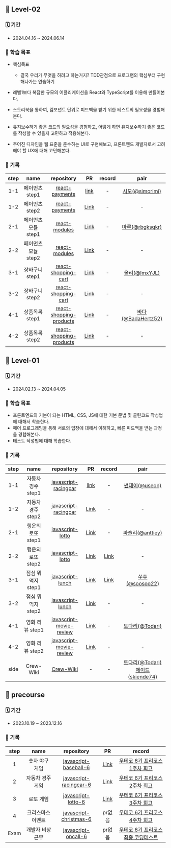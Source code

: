## 🐤 Level-02

### 🗓 기간

-  2024.04.16 ~ 2024.06.14

### 🎯 학습 목표

- 핵심목표
  + 결국 우리가 무엇을 하려고 하는거지? TDD관점으로 프로그램의 핵심부터 구현해나가는 연습하기 

- 레벨1보다 복잡한 규모의 어플리케이션을 React와 TypeScript를 이용해 만들어본다.
- 스토리북을 통하여, 컴포넌트 단위로 피드백을 받기 위한 테스트의 필요성을 경험해본다.
- 유지보수하기 좋은 코드의 필요성을 경험하고, 어떻게 하면 유지보수하기 좋은 코드를 작성할 수 있을지 고민하고 적용해본다.
- 주어진 디자인을 웹 표준을 준수하는 UI로 구현해보고, 프론트엔드 개발자로서 고려해야 할 UX에 대해 고민해본다.

### 📝 기록


| step |             name             |                          repository                          |                              PR                              |                            record                            |                       pair                       |
| :--: | :--------------------------: | :----------------------------------------------------------: | :----------------------------------------------------------: | :----------------------------------------------------------: | :----------------------------------------------: |
| 1-1  |        페이먼츠 step1        |   [react-payments](https://github.com/jinhokim98/react-payments/tree/step1)   |                              [link](https://github.com/woowacourse/react-payments/pull/337)                               | - |    [시모(@simorimi)](https://github.com/simorimi)    |
| 1-2  |         페이먼츠 step2          | [react-payments](https://github.com/jinhokim98/react-payments/tree/step2) | [Link](https://github.com/woowacourse/react-payments/pull/392) | - |    -    |
| 2-1  |         페이먼츠 모듈 step1         | [react-modules](https://github.com/jinhokim98/react-modules/tree/step1) | [Link](https://github.com/woowacourse/react-modules/pull/15) | - |    [마루(@rbgksqkr)](https://github.com/rbgksqkr)    |
| 2-2  |         페이먼츠 모듈 step2         | [react-modules](https://github.com/jinhokim98/react-modules/tree/step2) | [Link](https://github.com/woowacourse/react-modules/pull/55) | - |    -    |
| 3-1  |         장바구니 step1         | [react-shopping-cart](https://github.com/jinhokim98/react-shopping-cart/tree/step1) | [Link](https://github.com/woowacourse/react-shopping-cart/pull/249) | - |     [올리(@ImxYJL)](https://github.com/ImxYJL)     |
| 3-2  |         장바구니 step2         | [react-shopping-cart](https://github.com/jinhokim98/react-shopping-cart/tree/step2) | [Link](https://github.com/woowacourse/react-shopping-cart/pull/288) | - | - |
| 4-1  |         상품목록 step1         | [react-shopping-products](https://github.com/jinhokim98/react-shopping-products/tree/step1) | [Link](https://github.com/woowacourse/react-shopping-products/pull/10) | - |     [바다(@BadaHertz52)](https://github.com/BadaHertz52)     |
| 4-2  |         상품목록 step2         | [react-shopping-products](https://github.com/jinhokim98/react-shopping-products/tree/step2) | [Link](https://github.com/woowacourse/react-shopping-products/pull/45) | - | - |



## 🥚 Level-01

### 🗓 기간

-  2024.02.13 ~ 2024.04.05

### 🎯 학습 목표

- 프론트엔드의 기본이 되는 HTML, CSS, JS에 대한 기본 문법 및 클린코드 작성법에 대해서 학습한다.
- 페어 프로그래밍을 통해 서로의 입장에 대해서 이해하고, 빠른 피드백을 받는 과정을 경험해본다.
- 테스트 작성법에 대해 학습한다.

### 📝 기록


| step |             name             |                          repository                          |                              PR                              |                            record                            |                       pair                       |
| :--: | :--------------------------: | :----------------------------------------------------------: | :----------------------------------------------------------: | :----------------------------------------------------------: | :----------------------------------------------: |
| 1-1  |        자동차 경주 step1        |   [javascript-racingcar](https://github.com/jinhokim98/javascript-racingcar/tree/jinhokim98)   |                              [link](https://github.com/woowacourse/javascript-racingcar/pull/274)                               | - |    [썬데이(@useon)](https://github.com/useon)    |
| 1-2  |         자동차 경주 step2          | [javascript-racingcar](https://github.com/jinhokim98/javascript-racingcar/tree/jinhokim98) | [Link](https://github.com/woowacourse/javascript-racingcar/pull/305) | - |    -    |
| 2-1  |         행운의 로또 step1         | [javascript-lotto](https://github.com/jinhokim98/javascript-lotto/tree/step1) | [Link](https://github.com/woowacourse/javascript-lotto/pull/259) | - |    [파슬리(@anttiey)](https://github.com/anttiey)    |
| 2-2  |         행운의 로또 step2         | [javascript-lotto](https://github.com/jinhokim98/javascript-lotto/tree/step2) | [Link](https://github.com/woowacourse/javascript-lotto/pull/302) | [Link](https://jinokim.tistory.com/11) |    -    |
| 3-1  |         점심 뭐 먹지 step1         | [javascript-lunch](https://github.com/jinhokim98/javascript-lunch/tree/step1) | [Link](https://github.com/woowacourse/javascript-lunch/pull/118) | [Link](https://jinokim.tistory.com/16) |     [쑤쑤(@soosoo22)](https://github.com/soosoo22)     |
| 3-2  |         점심 뭐 먹지 step2         | [javascript-lunch](https://github.com/jinhokim98/javascript-lunch/tree/step2) | [Link](https://github.com/woowacourse/javascript-lunch/pull/162) | - | - |
| 4-1  |         영화 리뷰 step1         | [javascript-movie-review](https://github.com/jinhokim98/javascript-movie-review/tree/step1) | [Link](https://github.com/woowacourse/javascript-movie-review/pull/108) | - |     [토다리(@Todari)](https://github.com/Todari)     |
| 4-2  |         영화 리뷰 step2         | [javascript-movie-review](https://github.com/jinhokim98/javascript-movie-review/tree/step2) | [Link](https://github.com/woowacourse/javascript-movie-review/pull/142) | - | - |
| side  |         Crew-Wiki         | [Crew-Wiki](https://github.com/Crew-Wiki/frontend) | - | - | [토다리(@Todari)](https://github.com/Todari) [제이드(skiende74)](https://github.com/skiende74) |


## 🌱 precourse

### 🗓 기간

- 2023.10.19 ~ 2023.12.16

### 📝 기록

| step |             name             |                          repository                          |                              PR                              |                            record                            |
| :--: | :--------------------------: | :----------------------------------------------------------: | :----------------------------------------------------------: | :----------------------------------------------------------: |
|  1   |        숫자 야구 게임        | [javascript-baseball-6](https://github.com/jinhokim98/javascript-baseball-6/tree/jinhokim) | [Link](https://github.com/woowacourse-precourse/javascript-baseball-6/pull/8) | [우테코 6기 프리코스 1주차 회고](https://jinokim.tistory.com/2) |
|  2   |       자동차 경주 게임       | [javascript-racingcar-6](https://github.com/jinhokim98/javascript-racingcar-6/tree/jinhokim) | [Link](https://github.com/woowacourse-precourse/javascript-racingcar-6/pull/256) | [우테코 6기 프리코스 2주차 회고](https://jinokim.tistory.com/3) |
|  3   |      로또 게임      | [javascript-lotto-6](https://github.com/jinhokim98/javascript-lotto-6/tree/jinhokim) | [Link](https://github.com/woowacourse-precourse/javascript-lotto-6/pull/248) | [우테코 6기 프리코스 3주차 회고](https://jinokim.tistory.com/6) |
|  4   |      크리스마스 이벤트      | [javascript-christmas-6](https://github.com/jinhokim98/javascript-christmas-6-jinhokim98) | pr없음 | [우테코 6기 프리코스 4주차 회고](https://jinokim.tistory.com/7) |
| Exam | 개발자 비상 근무 | [javascript-oncall-6](https://github.com/jinhokim98/javascript-oncall-6-jinhokim98) | pr없음 | [우테코 6기 프리코스 최종 코딩테스트](https://jinokim.tistory.com/9) |

